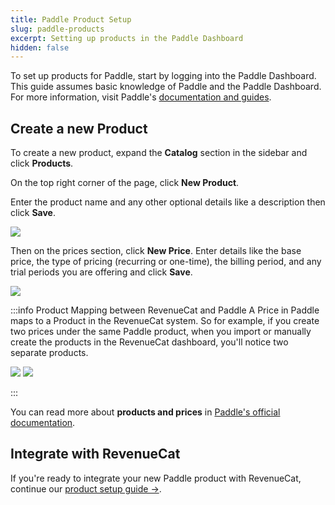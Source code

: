 ```yaml
---
title: Paddle Product Setup
slug: paddle-products
excerpt: Setting up products in the Paddle Dashboard
hidden: false
---
```


To set up products for Paddle, start by logging into the Paddle Dashboard. This guide assumes basic knowledge of Paddle and the Paddle Dashboard. For more information, visit Paddle's [documentation and guides](https://paddle.com/docs).

## Create a new Product

To create a new product, expand the **Catalog** section in the sidebar and click **Products**.

On the top right corner of the page, click **New Product**.

Enter the product name and any other optional details like a description then click **Save**.

![](/images/paddle/create-product.png)

Then on the prices section, click **New Price**.
Enter details like the base price, the type of pricing (recurring or one-time), the billing period, and any trial periods you are offering and click **Save**.

![](/images/paddle/create-price.png)

:::info Product Mapping between RevenueCat and Paddle
A Price in Paddle maps to a Product in the RevenueCat system. So for example, if you create two prices under the same Paddle product, when you import or manually create the products in the RevenueCat dashboard, you'll notice two separate products.

![](/images/paddle/paddle_dashboard_prices.png)
![](/images/paddle/revenuecat_paddle_product_mapping.png)

:::

You can read more about **products and prices** in [Paddle's official documentation](https://developer.paddle.com/build/products/create-products-prices).

## Integrate with RevenueCat

If you're ready to integrate your new Paddle product with RevenueCat, continue our [product setup guide →](/getting-started/entitlements).
